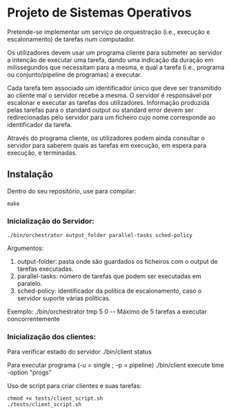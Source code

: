 # Projeto de Sistemas Operativos

Pretende-se implementar um serviço de orquestração (i.e., execução e escalonamento) de tarefas num computador. 

Os utilizadores devem usar um programa cliente para submeter ao servidor a intenção de executar uma tarefa, dando uma indicação da duração em milissegundos que necessitam para a mesma, e qual a tarefa (i.e., programa ou conjunto/pipeline de programas) a executar. 

Cada tarefa tem associado um identificador único que deve ser transmitido ao cliente mal o servidor recebe a mesma. O servidor é responsável por escalonar e executar as tarefas dos utilizadores. Informação produzida pelas tarefas para o standard output ou standard error devem ser redirecionadas pelo servidor para um ficheiro cujo nome corresponde ao identificador da tarefa. 

Através do programa cliente, os utilizadores podem ainda consultar o servidor para saberem quais as tarefas em execução, em espera para execução, e terminadas.

## Instalação

Dentro do seu repositório, use para compilar: 

    make


### Inicialização do Servidor: 
    ./bin/orchestrator output_folder parallel-tasks sched-policy

Argumentos:
1. output-folder: pasta onde são guardados os ficheiros com o output de tarefas executadas.
2. parallel-tasks: número de tarefas que podem ser executadas em paralelo.
3. sched-policy: identificador da política de escalonamento, caso o servidor suporte várias políticas.

Exemplo: 
    ./bin/orchestrator tmp 5 0 -- Máximo de 5 tarefas a executar concorrentemente

### Inicialização dos clientes: 
    
Para verificar estado do servidor 
    ./bin/client status

Para executar programa (-u = single ; -p = pipeline)
    ./bin/client execute time -option "progs"

Uso de script para criar clientes e suas tarefas:

    chmod +x tests/client_script.sh
    ./tests/client_script.sh

